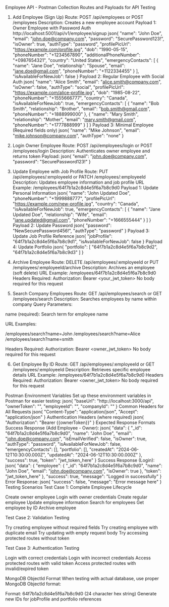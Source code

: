 Employee API - Postman Collection
Routes and Payloads for API Testing
1. Add Employee (Sign Up)
Route: POST /api/employees or POST /employees
Description: Creates a new employee account
Payload 1: Owner Employee with Password Auth
http://localhost:5001/api/v1/employee/signup
json{
  "name": "John Doe",
  "email": "john.doe@company.com",
  "password": "SecurePassword123!",
  "isOwner": true,
  "authType": "password",
  "profilePicUrl": "https://example.com/profile.jpg",
  "dob": "1990-05-15",
  "phoneNumber": "+1234567890",
  "additionalPhoneNumber": "+0987654321",
  "country": "United States",
  "emergencyContacts": [
    {
      "name": "Jane Doe",
      "relationship": "Spouse",
      "email": "jane.doe@gmail.com",
      "phoneNumber": "+1122334455"
    }
  ],
  "isAvailableForNewJob": false
}
Payload 2: Regular Employee with Social Auth
json{
  "name": "Alice Smith",
  "email": "alice.smith@company.com",
  "isOwner": false,
  "authType": "social",
  "profilePicUrl": "https://example.com/alice-profile.jpg",
  "dob": "1985-08-22",
  "phoneNumber": "+1555666777",
  "country": "Canada",
  "isAvailableForNewJob": true,
  "emergencyContacts": [
    {
      "name": "Bob Smith",
      "relationship": "Brother",
      "email": "bob.smith@gmail.com",
      "phoneNumber": "+1888999000"
    },
    {
      "name": "Mary Smith",
      "relationship": "Mother",
      "email": "mary.smith@gmail.com",
      "phoneNumber": "+1777888999"
    }
  ]
}
Payload 3: Minimal Employee (Required fields only)
json{
  "name": "Mike Johnson",
  "email": "mike.johnson@company.com",
  "authType": "none"
}

2. Login Owner Employee
Route: POST /api/employees/login or POST /employees/login
Description: Authenticates owner employee and returns token
Payload:
json{
  "email": "john.doe@company.com",
  "password": "SecurePassword123!"
}

3. Update Employee with Job Profile
Route: PUT /api/employees/:employeeId or PATCH /employees/:employeeId
Description: Updates employee information and job profile
URL Example: /employees/64f7b1a2c8d4e5f6a7b8c9d0
Payload 1: Update Personal Information
json{
  "name": "John Updated Doe",
  "phoneNumber": "+1999888777",
  "profilePicUrl": "https://example.com/new-profile.jpg",
  "country": "Canada",
  "isAvailableForNewJob": true,
  "emergencyContacts": [
    {
      "name": "Jane Updated Doe",
      "relationship": "Wife",
      "email": "jane.updated@gmail.com",
      "phoneNumber": "+1666555444"
    }
  ]
}
Payload 2: Update Password
json{
  "password": "NewSecurePassword456!",
  "authType": "password"
}
Payload 3: Update Job Profile Reference
json{
  "jobProfile": "64f7b1a2c8d4e5f6a7b8c9d1",
  "isAvailableForNewJob": false
}
Payload 4: Update Portfolio
json{
  "portfolio": [
    "64f7b1a2c8d4e5f6a7b8c9d2",
    "64f7b1a2c8d4e5f6a7b8c9d3"
  ]
}

4. Archive Employee
Route: DELETE /api/employees/:employeeId or PUT /employees/:employeeId/archive
Description: Archives an employee (soft delete)
URL Example: /employees/64f7b1a2c8d4e5f6a7b8c9d0
Headers Required:
Authorization: Bearer <your_jwt_token>
No body required for this request

5. Search Company Employees
Route: GET /api/employees/search or GET /employees/search
Description: Searches employees by name within company
Query Parameters:

name (required): Search term for employee name

URL Examples:

/employees/search?name=John
/employees/search?name=Alice
/employees/search?name=smith

Headers Required:
Authorization: Bearer <owner_jwt_token>
No body required for this request

6. Get Employee By ID
Route: GET /api/employees/:employeeId or GET /employees/:employeeId
Description: Retrieves specific employee details
URL Example: /employees/64f7b1a2c8d4e5f6a7b8c9d0
Headers Required:
Authorization: Bearer <owner_jwt_token>
No body required for this request

Postman Environment Variables
Set up these environment variables in Postman for easier testing:
json{
  "baseUrl": "http://localhost:3000/api",
  "ownerToken": "",
  "employeeId": "",
  "companyId": ""
}
Common Headers for All Requests
json{
  "Content-Type": "application/json",
  "Accept": "application/json"
}
Authentication Headers (where required)
json{
  "Authorization": "Bearer {{ownerToken}}"
}
Expected Response Formats
Success Response (Add Employee - Owner):
json{
  "data": {
    "_id": "64f7b1a2c8d4e5f6a7b8c9d0",
    "name": "John Doe",
    "email": "john.doe@company.com",
    "isEmailVerified": false,
    "isOwner": true,
    "authType": "password",
    "isAvailableForNewJob": false,
    "emergencyContacts": [],
    "portfolio": [],
    "createdAt": "2024-06-12T10:30:00.000Z",
    "updatedAt": "2024-06-12T10:30:00.000Z"
  },
  "success": true,
  "token": "jwt_token_here"
}
Success Response (Login):
json{
  "data": {
    "employee": {
      "_id": "64f7b1a2c8d4e5f6a7b8c9d0",
      "name": "John Doe",
      "email": "john.doe@company.com",
      "isOwner": true
    },
    "token": "jwt_token_here"
  },
  "success": true,
  "message": "Logged in successfully"
}
Error Response:
json{
  "success": false,
  "message": "Error message here"
}
Testing Scenarios
Test Case 1: Complete Employee Lifecycle

Create owner employee
Login with owner credentials
Create regular employee
Update employee information
Search for employees
Get employee by ID
Archive employee

Test Case 2: Validation Testing

Try creating employee without required fields
Try creating employee with duplicate email
Try updating with empty request body
Try accessing protected routes without token

Test Case 3: Authentication Testing

Login with correct credentials
Login with incorrect credentials
Access protected routes with valid token
Access protected routes with invalid/expired token

MongoDB ObjectId Format
When testing with actual database, use proper MongoDB ObjectId format:

Format: 64f7b1a2c8d4e5f6a7b8c9d0 (24 character hex string)
Generate new IDs for jobProfile and portfolio references